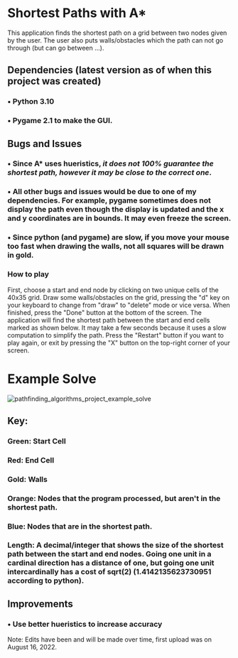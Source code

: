 # Shortest Paths with A*
This application finds the shortest path on a grid between two nodes given by the user. The user also puts walls/obstacles which the path can not go through (but can go between ...).

## Dependencies (latest version as of when this project was created)
### • Python 3.10

### • Pygame 2.1 to make the GUI.

## Bugs and Issues
### • Since A* uses hueristics, *it does not 100% guarantee the shortest path, however it may be close to the correct one*. 

### • All other bugs and issues would be due to one of my dependencies. For example, pygame sometimes does not display the path even though the display is updated and the x and y coordinates are in bounds. It may even freeze the screen.

### • Since python (and pygame) are slow, if you move your mouse too fast when drawing the walls, not all squares will be drawn in gold.

### How to play
First, choose a start and end node by clicking on two unique cells of the 40x35 grid. Draw some walls/obstacles on the grid, pressing the "d" key on your keyboard to change from "draw" to "delete" mode or vice versa. When finished, press the "Done" button at the bottom of the screen. The application will find the shortest path between the start and end cells marked as shown below. It may take a few seconds because it uses a slow computation to simplify the path. Press the "Restart" button if you want to play again, or exit by pressing the "X" button on the top-right corner of your screen.

# Example Solve
![pathfinding_algorithms_project_example_solve](https://user-images.githubusercontent.com/77818951/210642450-f8232aff-7005-4a3c-8ef6-2e218d491095.png)

## Key:

### Green: Start Cell

### Red: End Cell

### Gold: Walls

### Orange: Nodes that the program processed, but aren't in the shortest path.

### Blue: Nodes that are in the shortest path.

### Length: A decimal/integer that shows the size of the shortest path between the start and end nodes. Going one unit in a cardinal direction has a distance of one, but going one unit intercardinally has a cost of sqrt(2) (1.4142135623730951 according to python).

## Improvements
### • Use better hueristics to increase accuracy

Note: Edits have been and will be made over time, first upload was on August 16, 2022.
